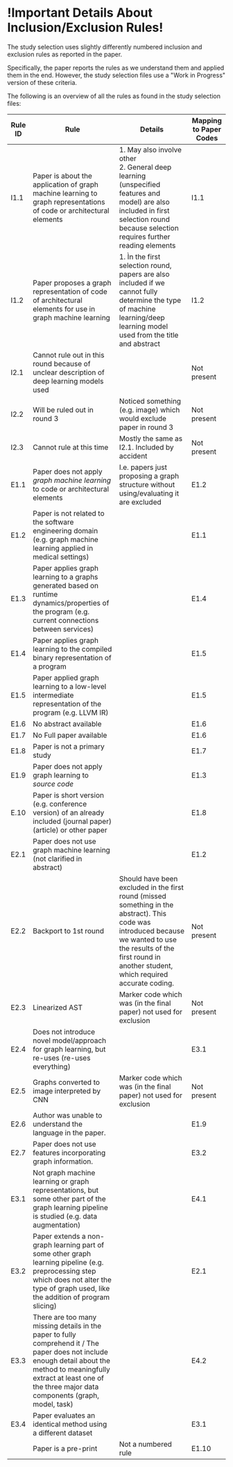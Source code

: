 # !Important Details About Inclusion/Exclusion Rules!

The study selection uses slightly differently numbered 
inclusion and exclusion rules as reported in the paper.

Specifically, the paper reports the rules as we understand 
them and applied them in the end. However, the study selection
files use a "Work in Progress" version of these criteria. 

The following is an overview of all the rules as found
in the study selection files:

| Rule ID | Rule                                                                                                                                                                                                                            | Details                                                                                                                                                                                                               | Mapping to Paper Codes |
|---------|---------------------------------------------------------------------------------------------------------------------------------------------------------------------------------------------------------------------------------|-----------------------------------------------------------------------------------------------------------------------------------------------------------------------------------------------------------------------|------------------------|
| I1.1    | Paper is about the application of graph machine learning to graph representations of code or architectural elements                                                                                                             | 1. May also involve other<br/>2. General deep learning (unspecified features and model) are also included in first selection round because selection requires further reading elements<br/>                           | I1.1                   |
| I1.2    | Paper proposes a graph representation of code of architectural elements for use in graph machine learning                                                                                                                       | 1. Ìn the first selection round, papers are also included if we cannot fully determine the type of machine learning/deep learning model used from the title and abstract                                              | I1.2                   |
| I2.1    | Cannot rule out in this round because of unclear description of deep learning models used                                                                                                                                       |                                                                                                                                                                                                                       | Not present            |
| I2.2    | Will be ruled out in round 3                                                                                                                                                                                                    | Noticed something (e.g. image) which would exclude paper in round 3                                                                                                                                                   | Not present            |
| I2.3    | Cannot rule at this time                                                                                                                                                                                                        | Mostly the same as I2.1. Included by accident                                                                                                                                                                         | Not present            |
| E1.1    | Paper does not apply _graph machine learning_ to code or architectural elements                                                                                                                                                 | I.e. papers just proposing a graph structure without using/evaluating it are excluded                                                                                                                                 | E1.2                   |
| E1.2    | Paper is not related to the software engineering domain (e.g. graph machine learning applied in medical settings)                                                                                                               |                                                                                                                                                                                                                       | E1.1                   |
| E1.3    | Paper applies graph learning to a graphs generated based on runtime dynamics/properties of the program (e.g. current connections between services)                                                                              |                                                                                                                                                                                                                       | E1.4                   |
| E1.4    | Paper applies graph learning to the compiled binary representation of a program                                                                                                                                                 |                                                                                                                                                                                                                       | E1.5                   |
| E1.5    | Paper applied graph learning to a low-level intermediate representation of the program (e.g. LLVM IR)                                                                                                                           |                                                                                                                                                                                                                       | E1.5                   |
| E1.6    | No abstract available                                                                                                                                                                                                           |                                                                                                                                                                                                                       | E1.6                   |
| E1.7    | No Full paper available                                                                                                                                                                                                         |                                                                                                                                                                                                                       | E1.6                   |
| E1.8    | Paper is not a primary study                                                                                                                                                                                                    |                                                                                                                                                                                                                       | E1.7                   |
| E1.9    | Paper does not apply graph learning to _source code_                                                                                                                                                                            |                                                                                                                                                                                                                       | E1.3                   |
| E.10    | Paper is short version (e.g. conference version) of an already included (journal paper) (article) or other paper                                                                                                                |                                                                                                                                                                                                                       | E1.8                   |
| E2.1    | Paper does not use graph machine learning (not clarified in abstract)                                                                                                                                                           |                                                                                                                                                                                                                       | E1.2                   |
| E2.2    | Backport to 1st round                                                                                                                                                                                                           | Should have been excluded in the first round (missed something in the abstract). This code was introduced because we wanted to use the results of the first round in another student, which required accurate coding. | Not present            |
| E2.3    | Linearized AST                                                                                                                                                                                                                  | Marker code which was (in the final paper) not used for exclusion                                                                                                                                                     | Not present            |
| E2.4    | Does not introduce novel model/approach for graph learning, but re-uses (re-uses everything)                                                                                                                                    |                                                                                                                                                                                                                       | E3.1                   |
| E2.5    | Graphs converted to image interpreted by CNN                                                                                                                                                                                    | Marker code which was (in the final paper) not used for exclusion                                                                                                                                                     | Not present            |
| E2.6    | Author was unable to understand the language in the paper.                                                                                                                                                                      |                                                                                                                                                                                                                       | E1.9                   |
| E2.7    | Paper does not use features incorporating graph information.                                                                                                                                                                    |                                                                                                                                                                                                                       | E3.2                   |
| E3.1    | Not graph machine learning or graph representations, but some other part of the graph learning pipeline is studied (e.g. data augmentation)                                                                                     |                                                                                                                                                                                                                       | E4.1                   |
| E3.2    | Paper extends a non-graph learning part of some other graph learning pipeline (e.g. preprocessing step which does not alter the type of graph used, like the addition of program slicing)                                       |                                                                                                                                                                                                                       | E2.1                   |
| E3.3    | There are too many missing details in the paper to fully comprehend it / The paper does not include enough detail about the method to meaningfully extract at least one of the three major data components (graph, model, task) |                                                                                                                                                                                                                       | E4.2                   |
| E3.4    | Paper evaluates an identical method using a different dataset                                                                                                                                                                   |                                                                                                                                                                                                                       | E3.1                   |
|         | Paper is a pre-print                                                                                                                                                                                                            | Not a numbered rule                                                                                                                                                                                                   | E1.10                  |




